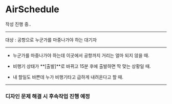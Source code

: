#  AirSchedule

작성 진행 중..

---

대상 : 공항으로 누군가를 마중나가야 하는 대기자

---

* 누군가를 마중나가야 하는데 이곳에서 공항까지 거리는 얼마 되지 않을 때.

* 비행기 상태가 **[출발]**로 바뀌고 15분 후에 출발하면 딱 맞는 상황일 때.

* 내 할일도 바쁜데 누가 비행기타고 급하게 내려온다고 할 때.

---

### 디자인 문제 해결 시 후속작업 진행 예정
